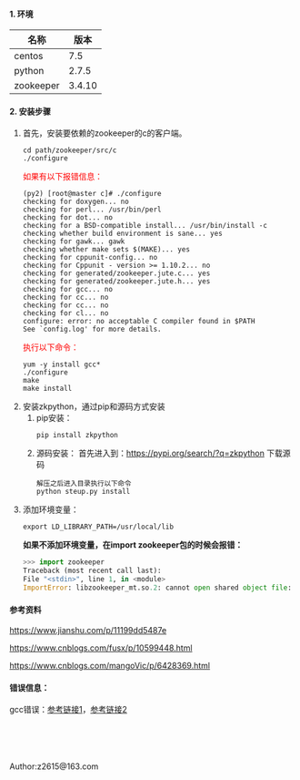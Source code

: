 #### 1. 环境

名称 | 版本
---|---
centos | 7.5
python | 2.7.5
zookeeper | 3.4.10

#### 2. 安装步骤
1. 首先，安装要依赖的zookeeper的c的客户端。
    ```linux
    cd path/zookeeper/src/c
    ./configure
    ```
    <font color=red>如果有以下报错信息：</font>
    ```
    (py2) [root@master c]# ./configure 
    checking for doxygen... no
    checking for perl... /usr/bin/perl
    checking for dot... no
    checking for a BSD-compatible install... /usr/bin/install -c
    checking whether build environment is sane... yes
    checking for gawk... gawk
    checking whether make sets $(MAKE)... yes
    checking for cppunit-config... no
    checking for Cppunit - version >= 1.10.2... no
    checking for generated/zookeeper.jute.c... yes
    checking for generated/zookeeper.jute.h... yes
    checking for gcc... no
    checking for cc... no
    checking for cc... no
    checking for cl... no
    configure: error: no acceptable C compiler found in $PATH
    See `config.log' for more details.
    ```
    <font color=red>执行以下命令：</font>
    ```
    yum -y install gcc*
    ./configure
    make
    make install
    ```
2. 安装zkpython，通过pip和源码方式安装
    1. pip安装：
        ```linux
        pip install zkpython
        ```
    2. 源码安装：
    首先进入到：https://pypi.org/search/?q=zkpython 下载源码
        ```linux
        解压之后进入目录执行以下命令
        python steup.py install
        ```
3. 添加环境变量：
    ```linux
    export LD_LIBRARY_PATH=/usr/local/lib
    ```
    **如果不添加环境变量，在import zookeeper包的时候会报错：**
    ```python
    >>> import zookeeper
    Traceback (most recent call last):
    File "<stdin>", line 1, in <module>
    ImportError: libzookeeper_mt.so.2: cannot open shared object file: No such file or directory
    ```
#### 参考资料
https://www.jianshu.com/p/11199dd5487e

https://www.cnblogs.com/fusx/p/10599448.html

https://www.cnblogs.com/mangoVic/p/6428369.html
#### 错误信息：
gcc错误：[参考链接1](https://blog.csdn.net/qq_34485930/article/details/80934025)，[参考链接2](https://blog.csdn.net/hongweigg/article/details/72957213)

    
    
<br>
<br>
<br>
<br>
Author:z2615@163.com